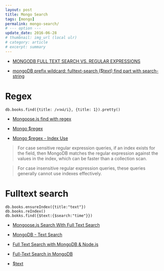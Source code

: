 ```yaml
---
layout: post
title: Mongo Search
tags: [mongo]
permalink: mongo-search/
# --- option ---
update_date: 2016-06-28
# thumbnail: img_url (local ulr)
# category: article
# excerpt: summary
---
```



- [MONGODB FULL TEXT SEARCH VS. REGULAR EXPRESSIONS](https://comsysto.com/blog-post/mongodb-full-text-search-vs-regular-expressions)

- [mongoDB prefix wildcard: fulltext-search ($text) find part with search-string](http://stackoverflow.com/questions/24343156/mongodb-prefix-wildcard-fulltext-search-text-find-part-with-search-string)

<!-- more -->

# Regex

```
db.books.find({title: /สวัสดี/i}, {title: 1}).pretty()
```

- [Mongoose.js find with regex](http://snipref.com/mongoose-js/mongoose-js-find-with-regex/)

- [Mongo $regex](https://docs.mongodb.com/manual/reference/operator/query/regex/)

- [Mongo $regex - Index Use](https://docs.mongodb.com/manual/reference/operator/query/regex/#index-use)

> For case sensitive regular expression queries, if an index exists for the field, then MongoDB matches the regular expression against the values in the index, which can be faster than a collection scan.

> For case insensitive regular expression queries, these queries generally cannot use indexes effectively.


# Fulltext search

```
db.books.ensureIndex({title:"text"})
db.books.reIndex()
db.bokks.find({$text:{$search:"time"}})
```


- [Mongoose.js Search With Full Text Search](http://snipref.com/mongoose-js/mongoose-js-find-with-full-text-search/)

- [MongoDB - Text Search](http://www.tutorialspoint.com/mongodb/mongodb_text_search.htm)

- [Full Text Search with MongoDB & Node.js](https://www.compose.io/articles/full-text-search-with-mongodb-and-node-js/)

- [Full-Text Search in MongoDB](http://code.tutsplus.com/tutorials/full-text-search-in-mongodb--cms-24835)

- [$text](https://docs.mongodb.com/manual/reference/operator/query/text/)
